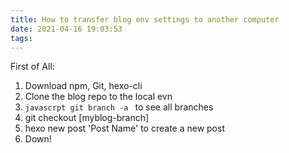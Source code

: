 ```yaml
---
title: How to transfer blog env settings to another computer
date: 2021-04-16 19:03:53
tags:
---
```


First of All:
1. Download npm, Git, hexo-cli
2. Clone the blog repo to the local evn
3. ```javascrpt git branch -a ``` to see all branches
4. git checkout [myblog-branch]
5. hexo new post 'Post Name' to create a new post
6. Down!